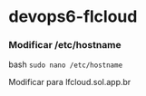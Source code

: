 # devops6-flcloud

### Modificar /etc/hostname

bash ```sudo nano /etc/hostname```

Modificar para lfcloud.sol.app.br
